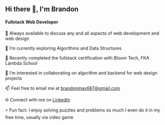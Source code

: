  ## Hi there 👋, I'm Brandon
 
 
 #### Fullstack Web Developer

💬 Always available to discuss any and all aspects of web development and web design

🌱 I’m currently exploring Algorithms and Data Structures

🔭 Recently completed the fullstack certification with Bloom Tech, FKA Lambda School

🤔 I’m interested in collaborating on algorithm and backend for web design projects 

📫 Feel free to email me at brandonmay687@gmail.com

🌐 Connect with me on <a href="https://www.linkedin.com/in/brandon-may-782862161//">LinkedIn</a>

⚡ Fun fact: I enjoy solving puzzles and problems so much I even do it in my free time, usually via video game

